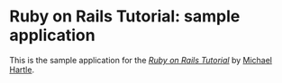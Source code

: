 # Ruby on Rails Tutorial: sample application

This is the sample application for the [*Ruby on Rails Tutorial*](http://railstutorial.org/) by [Michael Hartle](http://michaelhartl.com/). 
